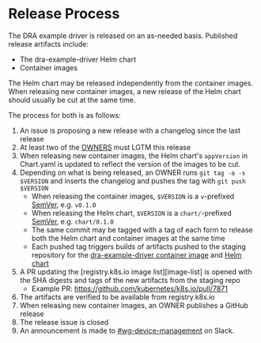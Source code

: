 # Release Process

The DRA example driver is released on an as-needed basis. Published release
artifacts include:

- The dra-example-driver Helm chart
- Container images

The Helm chart may be released independently from the container images. When
releasing new container images, a new release of the Helm chart should usually
be cut at the same time.

The process for both is as follows:

1. An issue is proposing a new release with a changelog since the last release
1. At least two of the [OWNERS](OWNERS) must LGTM this release
1. When releasing new container images, the Helm chart's `appVersion` in
   Chart.yaml is updated to reflect the version of the images to be cut.
1. Depending on what is being released, an OWNER runs `git tag -a -s $VERSION`
   and inserts the changelog and pushes the tag with `git push $VERSION`
    - When releasing the container images, `$VERSION` is a `v`-prefixed
      [SemVer], e.g. `v0.1.0`
    - When releasing the Helm chart, `$VERSION` is a `chart/`-prefixed [SemVer],
      e.g. `chart/0.1.0`
    - The same commit may be tagged with a tag of each form to release both the
      Helm chart and container images at the same time
    - Each pushed tag triggers builds of artifacts pushed to the staging
      repository for the [dra-example-driver container image][container-staging]
      and [Helm chart][chart-staging]
1. A PR updating the [registry.k8s.io image list][image-list] is opened with the
   SHA digests and tags of the new artifacts from the staging repo
    - Example PR: https://github.com/kubernetes/k8s.io/pull/7871
1. The artifacts are verified to be available from registry.k8s.io
1. When releasing new container images, an OWNER publishes a GitHub release
1. The release issue is closed
1. An announcement is made to [#wg-device-management] on Slack.

[SemVer]: https://semver.org/
[staging repo]: https://console.cloud.google.com/artifacts/docker/k8s-staging-images/us-central1/dra-example-driver?inv=1&invt=Abs5-A&project=k8s-staging-images
[chart-staging]: https://console.cloud.google.com/artifacts/docker/k8s-staging-images/us-central1/dra-example-driver/charts%2Fdra-example-driver?inv=1&invt=Abs5-A&project=k8s-staging-images
[container-staging]: https://console.cloud.google.com/artifacts/docker/k8s-staging-images/us-central1/dra-example-driver/dra-example-driver?inv=1&invt=Abs5-A&project=k8s-staging-images
[image list]: https://github.com/kubernetes/k8s.io/blob/main/registry.k8s.io/images/k8s-staging-dra-example-driver/images.yaml
[#wg-device-management]: https://kubernetes.slack.com/archives/C0409NGC1TK
